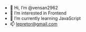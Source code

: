 - 👋 Hi, I’m @vensan2962
- 👀 I’m interested in Frontend
- 🌱 I’m currently learning JavaScript
- 📫 lepretor@gmail.com

<!---
vensan2962/vensan2962 is a ✨ special ✨ repository because its `README.md` (this file) appears on your GitHub profile.
You can click the Preview link to take a look at your changes.
--->
